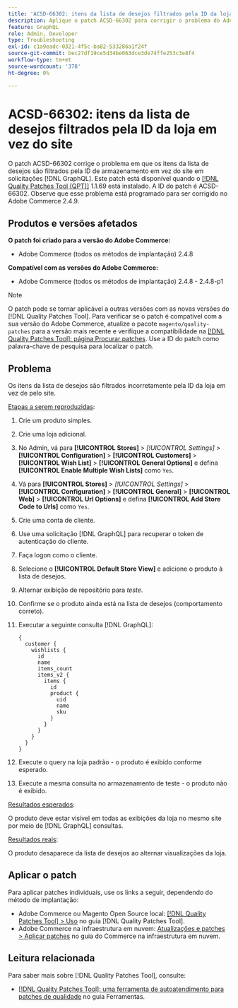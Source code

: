 ```yaml
---
title: 'ACSD-66302: itens da lista de desejos filtrados pela ID da loja em vez do site'
description: Aplique o patch ACSD-66302 para corrigir o problema do Adobe Commerce em que os itens da lista de desejos são filtrados pela ID da loja em vez do site em  [!DNL GraphQL] solicitações.
feature: GraphQL
role: Admin, Developer
type: Troubleshooting
exl-id: c1a9eadc-0321-4f5c-ba82-533286a1f24f
source-git-commit: bec27df19ce5d34be063dce3de74ffe253c3e8f4
workflow-type: tm+mt
source-wordcount: '378'
ht-degree: 0%

---
```


# ACSD-66302: itens da lista de desejos filtrados pela ID da loja em vez do site

O patch ACSD-66302 corrige o problema em que os itens da lista de desejos são filtrados pela ID de armazenamento em vez do site em solicitações [!DNL GraphQL]. Este patch está disponível quando o [[!DNL Quality Patches Tool (QPT)]](/help/tools/quality-patches-tool/quality-patches-tool-to-self-serve-quality-patches.md) 1.1.69 está instalado. A ID do patch é ACSD-66302. Observe que esse problema está programado para ser corrigido no Adobe Commerce 2.4.9.

## Produtos e versões afetados

**O patch foi criado para a versão do Adobe Commerce:**

* Adobe Commerce (todos os métodos de implantação) 2.4.8

**Compatível com as versões do Adobe Commerce:**

* Adobe Commerce (todos os métodos de implantação) 2.4.8 - 2.4.8-p1

>[!NOTE]
>
>O patch pode se tornar aplicável a outras versões com as novas versões do [!DNL Quality Patches Tool]. Para verificar se o patch é compatível com a sua versão do Adobe Commerce, atualize o pacote `magento/quality-patches` para a versão mais recente e verifique a compatibilidade na [[!DNL Quality Patches Tool]: página Procurar patches](https://experienceleague.adobe.com/tools/commerce-quality-patches/index.html?lang=pt-BR). Use a ID do patch como palavra-chave de pesquisa para localizar o patch.

## Problema

Os itens da lista de desejos são filtrados incorretamente pela ID da loja em vez de pelo site.

<u>Etapas a serem reproduzidas</u>:

1. Crie um produto simples.
1. Crie uma loja adicional.
1. No Admin, vá para **[!UICONTROL Stores]** > *[!UICONTROL Settings]* > **[!UICONTROL Configuration]** > **[!UICONTROL Customers]** > **[!UICONTROL Wish List]** > **[!UICONTROL General Options]** e defina **[!UICONTROL Enable Multiple Wish Lists]** como `Yes`.
1. Vá para **[!UICONTROL Stores]** > *[!UICONTROL Settings]* > **[!UICONTROL Configuration]** > **[!UICONTROL General]** > **[!UICONTROL Web]** > **[!UICONTROL Url Options]** e defina **[!UICONTROL Add Store Code to Urls]** como `Yes`.
1. Crie uma conta de cliente.
1. Use uma solicitação [!DNL GraphQL] para recuperar o token de autenticação do cliente.
1. Faça logon como o cliente.
1. Selecione o **[!UICONTROL Default Store View]** e adicione o produto à lista de desejos.
1. Alternar exibição de repositório para *teste*.
1. Confirme se o produto ainda está na lista de desejos (comportamento correto).
1. Executar a seguinte consulta [!DNL GraphQL]:

   ```
   {
     customer {
       wishlists {
         id
         name
         items_count
         items_v2 {
           items {
             id
             product {
               uid
               name
               sku
             }
           }
         }
       }
     }
   }
   ```

1. Execute o query na loja padrão - o produto é exibido conforme esperado.
1. Execute a mesma consulta no armazenamento de teste - o produto não é exibido.

<u>Resultados esperados</u>:

O produto deve estar visível em todas as exibições da loja no mesmo site por meio de [!DNL GraphQL] consultas.

<u>Resultados reais</u>:

O produto desaparece da lista de desejos ao alternar visualizações da loja.

## Aplicar o patch

Para aplicar patches individuais, use os links a seguir, dependendo do método de implantação:

* Adobe Commerce ou Magento Open Source local: [[!DNL Quality Patches Tool] > Uso](/help/tools/quality-patches-tool/usage.md) no guia [!DNL Quality Patches Tool].
* Adobe Commerce na infraestrutura em nuvem: [Atualizações e patches > Aplicar patches](https://experienceleague.adobe.com/docs/commerce-cloud-service/user-guide/develop/upgrade/apply-patches.html?lang=pt-BR) no guia do Commerce na infraestrutura em nuvem.

## Leitura relacionada

Para saber mais sobre [!DNL Quality Patches Tool], consulte:

* [[!DNL Quality Patches Tool]: uma ferramenta de autoatendimento para patches de qualidade](/help/tools/quality-patches-tool/quality-patches-tool-to-self-serve-quality-patches.md) no guia Ferramentas.
